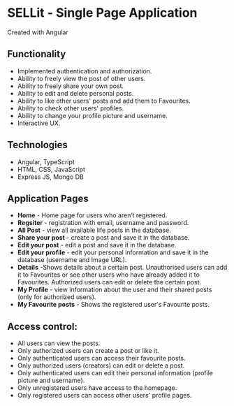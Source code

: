 # SELLit - Single Page Application
Created with Angular

## Functionality
* Implemented authentication and authorization.
* Ability to freely view the post of other users.
* Ability to freely share your own post.
* Ability to edit and delete personal posts.
* Ability to like other users' posts and add them to Favourites. 
* Ability to check other users' profiles. 
* Ability to change your profile picture and username. 
* Interactive UX.


## Technologies
* Angular, TypeScript
* HTML, CSS, JavaScript
* Еxpress JS, Mongo DB

## Application Pages
* **Home** - Home page for users who aren’t registered.
* **Regsiter** - registration with email, username and password.
* **All Post** - view all available life posts in the database.
* **Share your post** - create a post and save it in the database.
* **Edit your post** - edit a post and save it in the database.
* **Edit your profile** - edit your personal information and save it in the database (username and Image URL).
* **Details** -Shows details about a certain post. Unauthorised users can add it to Favourites or see other users who have already added it to Favourites. Authorized users can edit or delete the certain post. 
* **My Profile** - view information about the user and their shared posts (only for authorized users).
* **My Favourite posts** - Shows the registered user's Favourite posts. 

## Access control:
* All users can view the posts.
* Only authorized users can create a post or like it.
* Only authenticated users can access their favourite posts.
* Only authorized users (creators) can edit or delete a post.
* Only authenticated users can edit their personal information (profile picture and username).
* Only unregistered users have access to the homepage.
* Only registered users can access other users' profile pages.